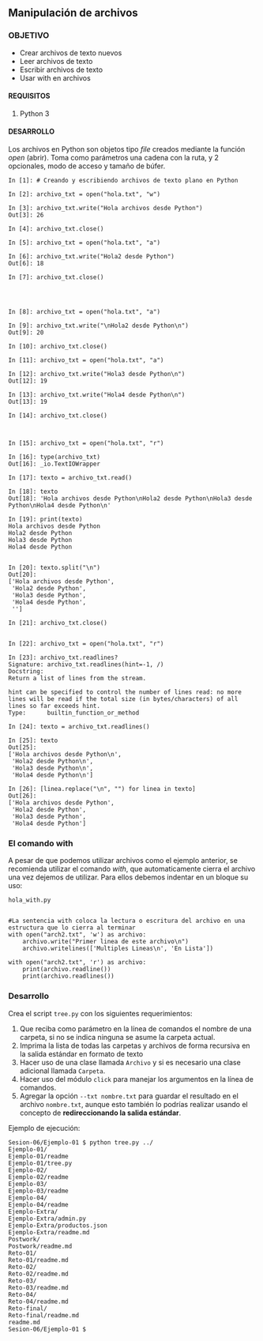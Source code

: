 ## Manipulación de archivos

### OBJETIVO

- Crear archivos de texto nuevos
- Leer archivos de texto
- Escribir archivos de texto
- Usar with en archivos

#### REQUISITOS

1. Python 3

#### DESARROLLO

Los archivos en Python son objetos tipo *file* creados mediante la función *open* (abrir). Toma como parámetros una cadena con la ruta, y 2 opcionales, modo de acceso y tamaño de búfer.

```
In [1]: # Creando y escribiendo archivos de texto plano en Python

In [2]: archivo_txt = open("hola.txt", "w")

In [3]: archivo_txt.write("Hola archivos desde Python")
Out[3]: 26

In [4]: archivo_txt.close()

In [5]: archivo_txt = open("hola.txt", "a")

In [6]: archivo_txt.write("Hola2 desde Python")
Out[6]: 18

In [7]: archivo_txt.close()




In [8]: archivo_txt = open("hola.txt", "a")

In [9]: archivo_txt.write("\nHola2 desde Python\n")
Out[9]: 20

In [10]: archivo_txt.close()

In [11]: archivo_txt = open("hola.txt", "a")

In [12]: archivo_txt.write("Hola3 desde Python\n")
Out[12]: 19

In [13]: archivo_txt.write("Hola4 desde Python\n")
Out[13]: 19

In [14]: archivo_txt.close()



In [15]: archivo_txt = open("hola.txt", "r")

In [16]: type(archivo_txt)
Out[16]: _io.TextIOWrapper

In [17]: texto = archivo_txt.read()

In [18]: texto
Out[18]: 'Hola archivos desde Python\nHola2 desde Python\nHola3 desde Python\nHola4 desde Python\n'

In [19]: print(texto)
Hola archivos desde Python
Hola2 desde Python
Hola3 desde Python
Hola4 desde Python


In [20]: texto.split("\n")
Out[20]: 
['Hola archivos desde Python',
 'Hola2 desde Python',
 'Hola3 desde Python',
 'Hola4 desde Python',
 '']

In [21]: archivo_txt.close()


In [22]: archivo_txt = open("hola.txt", "r")

In [23]: archivo_txt.readlines?
Signature: archivo_txt.readlines(hint=-1, /)
Docstring:
Return a list of lines from the stream.

hint can be specified to control the number of lines read: no more
lines will be read if the total size (in bytes/characters) of all
lines so far exceeds hint.
Type:      builtin_function_or_method

In [24]: texto = archivo_txt.readlines()

In [25]: texto
Out[25]: 
['Hola archivos desde Python\n',
 'Hola2 desde Python\n',
 'Hola3 desde Python\n',
 'Hola4 desde Python\n']

In [26]: [linea.replace("\n", "") for linea in texto]
Out[26]: 
['Hola archivos desde Python',
 'Hola2 desde Python',
 'Hola3 desde Python',
 'Hola4 desde Python']

```

### El comando with

A pesar de que podemos utilizar archivos como el ejemplo anterior, se recomienda utilizar el comando *with*, que automaticamente cierra el archivo una vez dejemos de utilizar. Para ellos debemos indentar en un bloque su uso:

`hola_with.py`
```

#La sentencia with coloca la lectura o escritura del archivo en una estructura que lo cierra al terminar
with open("arch2.txt", 'w') as archivo: 
    archivo.write("Primer linea de este archivo\n") 
    archivo.writelines(['Multiples Lineas\n', 'En Lista']) 
                                                                                                                                                 
with open("arch2.txt", 'r') as archivo: 
    print(archivo.readline()) 
    print(archivo.readlines())  
```

### Desarrollo

Crea el script `tree.py` con los siguientes requerimientos:

1. Que reciba como parámetro en la línea de comandos el nombre de una carpeta,
si no se indica ninguna se asume la carpeta actual.
2. Imprima la lista de todas las carpetas y archivos de forma recursiva en la 
salida estándar en formato de texto
3. Hacer uso de una clase llamada `Archivo` y si es necesario una clase
adicional llamada `Carpeta`.
4. Hacer uso del módulo `click` para manejar los argumentos en la línea de
comandos.
5. Agregar la opción `--txt nombre.txt` para guardar el resultado en el archivo `nombre.txt`, aunque esto también lo podrías realizar usando el concepto de
**redireccionando la salida estándar**.

Ejemplo de ejecución:

```
Sesion-06/Ejemplo-01 $ python tree.py ../
Ejemplo-01/
Ejemplo-01/readme
Ejemplo-01/tree.py
Ejemplo-02/
Ejemplo-02/readme
Ejemplo-03/
Ejemplo-03/readme
Ejemplo-04/
Ejemplo-04/readme
Ejemplo-Extra/
Ejemplo-Extra/admin.py
Ejemplo-Extra/productos.json
Ejemplo-Extra/readme.md
Postwork/
Postwork/readme.md
Reto-01/
Reto-01/readme.md
Reto-02/
Reto-02/readme.md
Reto-03/
Reto-03/readme.md
Reto-04/
Reto-04/readme.md
Reto-final/
Reto-final/readme.md
readme.md
Sesion-06/Ejemplo-01 $  
```

